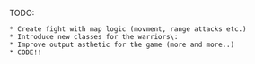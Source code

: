 TODO:

	* Create fight with map logic (movment, range attacks etc.)
	* Introduce new classes for the warriors\:
	* Improve output asthetic for the game (more and more..)
	* CODE!!
	
